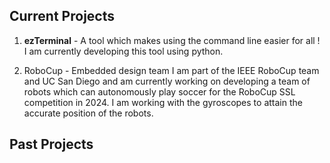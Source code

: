 ## Current Projects

1. **ezTerminal** - A tool which makes using the command line easier for all !
   I am currently developing this tool using python.
    
2. RoboCup - Embedded design team
 I am part of the IEEE RoboCup team and UC San Diego and am currently working on developing a team of robots which can autonomously play soccer for the RoboCup SSL competition in 2024. I am working with the gyroscopes to attain the accurate position of the robots.

## Past Projects





